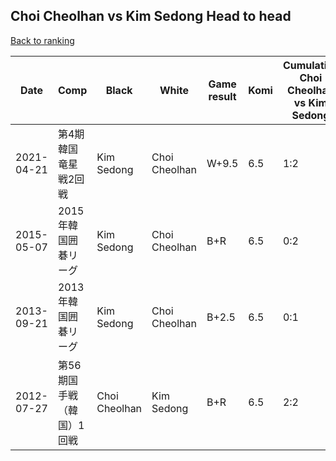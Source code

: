 ## Choi Cheolhan vs Kim Sedong Head to head

[Back to ranking](../../index.md)




| **Date** | **Comp** | **Black** | **White** | **Game result** | **Komi** | **Cumulative Choi Cheolhan vs Kim Sedong** | **Choi Cheolhan streak** | **Kim Sedong streak** | 
| --- | --- | --- | --- | --- | --- | --- | --- | --- |
| 2021-04-21 | 第4期韓国竜星戦2回戦 | Kim Sedong | Choi Cheolhan | W+9.5 | 6.5 | 1:2 | 1 | 0 | 
| 2015-05-07 | 2015年韓国囲碁リーグ | Kim Sedong | Choi Cheolhan | B+R | 6.5 | 0:2 | 0 | 2 | 
| 2013-09-21 | 2013年韓国囲碁リーグ | Kim Sedong | Choi Cheolhan | B+2.5 | 6.5 | 0:1 | 0 | 1 | 
| 2012-07-27 | 第56期国手戦（韓国）1回戦 | Choi Cheolhan | Kim Sedong | B+R | 6.5 | 2:2 | 2 | 0 |




